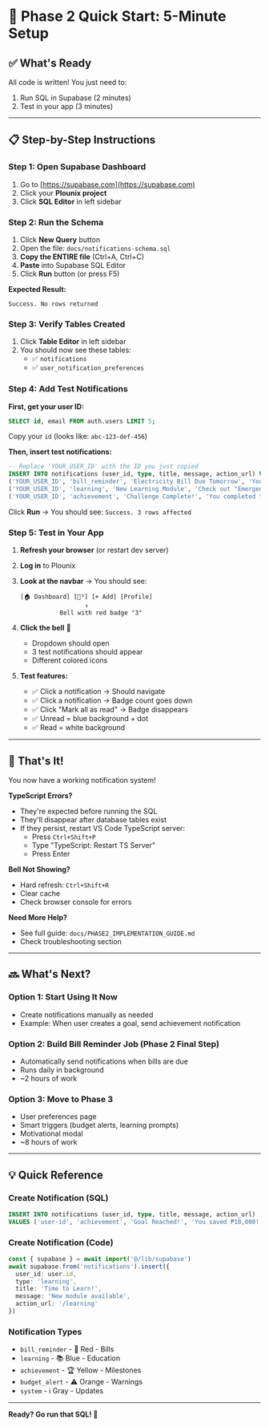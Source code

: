 # 🚀 Phase 2 Quick Start: 5-Minute Setup

## ✅ What's Ready

All code is written! You just need to:
1. Run SQL in Supabase (2 minutes)
2. Test in your app (3 minutes)

---

## 📋 Step-by-Step Instructions

### Step 1: Open Supabase Dashboard
1. Go to [https://supabase.com](https://supabase.com)
2. Click your **Plounix project**
3. Click **SQL Editor** in left sidebar

### Step 2: Run the Schema
1. Click **New Query** button
2. Open the file: `docs/notifications-schema.sql`
3. **Copy the ENTIRE file** (Ctrl+A, Ctrl+C)
4. **Paste** into Supabase SQL Editor
5. Click **Run** button (or press F5)

**Expected Result:**
```
Success. No rows returned
```

### Step 3: Verify Tables Created
1. Click **Table Editor** in left sidebar
2. You should now see these tables:
   - ✅ `notifications`
   - ✅ `user_notification_preferences`

### Step 4: Add Test Notifications

**First, get your user ID:**
```sql
SELECT id, email FROM auth.users LIMIT 5;
```
Copy your `id` (looks like: `abc-123-def-456`)

**Then, insert test notifications:**
```sql
-- Replace 'YOUR_USER_ID' with the ID you just copied
INSERT INTO notifications (user_id, type, title, message, action_url) VALUES
('YOUR_USER_ID', 'bill_reminder', 'Electricity Bill Due Tomorrow', 'Your electricity bill of ₱1,200 is due tomorrow', '/dashboard'),
('YOUR_USER_ID', 'learning', 'New Learning Module', 'Check out "Emergency Fund Basics"', '/learning'),
('YOUR_USER_ID', 'achievement', 'Challenge Complete!', 'You completed the 30-Day Savings Challenge', '/challenges');
```

Click **Run** → You should see: `Success. 3 rows affected`

### Step 5: Test in Your App

1. **Refresh your browser** (or restart dev server)
2. **Log in** to Plounix
3. **Look at the navbar** → You should see:
   ```
   [🏠 Dashboard] [🔔³] [+ Add] [Profile]
                     ↑
              Bell with red badge "3"
   ```

4. **Click the bell** 🔔
   - Dropdown should open
   - 3 test notifications should appear
   - Different colored icons

5. **Test features:**
   - ✅ Click a notification → Should navigate
   - ✅ Click a notification → Badge count goes down
   - ✅ Click "Mark all as read" → Badge disappears
   - ✅ Unread = blue background + dot
   - ✅ Read = white background

---

## 🎉 That's It!

You now have a working notification system!

**TypeScript Errors?**
- They're expected before running the SQL
- They'll disappear after database tables exist
- If they persist, restart VS Code TypeScript server:
  - Press `Ctrl+Shift+P`
  - Type "TypeScript: Restart TS Server"
  - Press Enter

**Bell Not Showing?**
- Hard refresh: `Ctrl+Shift+R`
- Clear cache
- Check browser console for errors

**Need More Help?**
- See full guide: `docs/PHASE2_IMPLEMENTATION_GUIDE.md`
- Check troubleshooting section

---

## 🔜 What's Next?

### Option 1: Start Using It Now
- Create notifications manually as needed
- Example: When user creates a goal, send achievement notification

### Option 2: Build Bill Reminder Job (Phase 2 Final Step)
- Automatically send notifications when bills are due
- Runs daily in background
- ~2 hours of work

### Option 3: Move to Phase 3
- User preferences page
- Smart triggers (budget alerts, learning prompts)
- Motivational modal
- ~8 hours of work

---

## 💡 Quick Reference

### Create Notification (SQL)
```sql
INSERT INTO notifications (user_id, type, title, message, action_url)
VALUES ('user-id', 'achievement', 'Goal Reached!', 'You saved ₱10,000!', '/goals');
```

### Create Notification (Code)
```typescript
const { supabase } = await import('@/lib/supabase')
await supabase.from('notifications').insert({
  user_id: user.id,
  type: 'learning',
  title: 'Time to Learn!',
  message: 'New module available',
  action_url: '/learning'
})
```

### Notification Types
- `bill_reminder` - 📅 Red - Bills
- `learning` - 📚 Blue - Education
- `achievement` - 🏆 Yellow - Milestones
- `budget_alert` - ⚠️ Orange - Warnings
- `system` - ℹ️ Gray - Updates

---

**Ready? Go run that SQL! 🚀**
